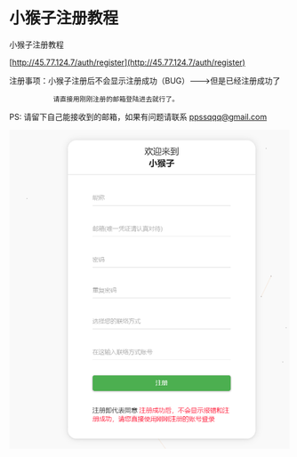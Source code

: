 # 小猴子注册教程

小猴子注册教程

[http://45.77.124.7/auth/register](http://45.77.124.7/auth/register)

注册事项：小猴子注册后不会显示注册成功（BUG）---&gt;但是已经注册成功了

               请直接用刚刚注册的邮箱登陆进去就行了。

PS: 请留下自己能接收到的邮箱，如果有问题请联系  ppssqqq@gmail.com

                      



![](../.gitbook/assets/tim-tu-pian-20190905190906.png)

